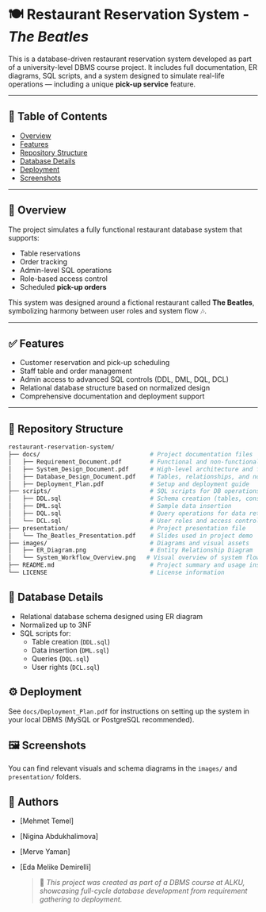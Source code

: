 # 🍽️ Restaurant Reservation System - *The Beatles*

This is a database-driven restaurant reservation system developed as part of a university-level DBMS course project. It includes full documentation, ER diagrams, SQL scripts, and a system designed to simulate real-life operations — including a unique **pick-up service** feature.

---

## 📌 Table of Contents

- [Overview](#overview)
- [Features](#features)
- [Repository Structure](#repository-structure)
- [Database Details](#database-details)
- [Deployment](#deployment)
- [Screenshots](#screenshots)

---

## 🚀 Overview

The project simulates a fully functional restaurant database system that supports:
- Table reservations
- Order tracking
- Admin-level SQL operations
- Role-based access control
- Scheduled **pick-up orders**

This system was designed around a fictional restaurant called **The Beatles**, symbolizing harmony between user roles and system flow 🎶.

---

## ✅ Features

- Customer reservation and pick-up scheduling
- Staff table and order management
- Admin access to advanced SQL controls (DDL, DML, DQL, DCL)
- Relational database structure based on normalized design
- Comprehensive documentation and deployment support

---

## 📁 Repository Structure

```bash
restaurant-reservation-system/
├── docs/                               # Project documentation files
│   ├── Requirement_Document.pdf        # Functional and non-functional requirements
│   ├── System_Design_Document.pdf      # High-level architecture and flow
│   ├── Database_Design_Document.pdf    # Tables, relationships, and normalization
│   ├── Deployment_Plan.pdf             # Setup and deployment guide
├── scripts/                            # SQL scripts for DB operations
│   ├── DDL.sql                         # Schema creation (tables, constraints)
│   ├── DML.sql                         # Sample data insertion
│   ├── DQL.sql                         # Query operations for data retrieval
│   └── DCL.sql                         # User roles and access control
├── presentation/                       # Project presentation file
│   └── The_Beatles_Presentation.pdf    # Slides used in project demo
├── images/                             # Diagrams and visual assets
│   ├── ER_Diagram.png                  # Entity Relationship Diagram
│   └── System_Workflow_Overview.png   # Visual overview of system flow
├── README.md                           # Project summary and usage instructions
└── LICENSE                             # License information
```


## 🧠 Database Details
- Relational database schema designed using ER diagram
- Normalized up to 3NF
- SQL scripts for:
  - Table creation (`DDL.sql`)
  - Data insertion (`DML.sql`)
  - Queries (`DQL.sql`)
  - User rights (`DCL.sql`)

## ⚙️ Deployment
See `docs/Deployment_Plan.pdf` for instructions on setting up the system in your local DBMS (MySQL or PostgreSQL recommended).

## 🖼️ Screenshots
You can find relevant visuals and schema diagrams in the `images/` and `presentation/` folders.

## 👥 Authors
- [Mehmet Temel]
- [Nigina Abdukhalimova]
- [Merve Yaman]
- [Eda Melike Demirelli]

  > 📌 *This project was created as part of a DBMS course at ALKU, showcasing full-cycle database development from requirement gathering to deployment.*
